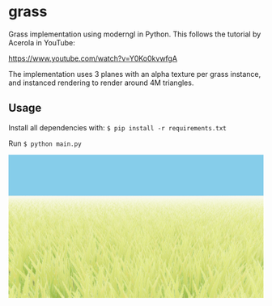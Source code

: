 # grass

Grass implementation using moderngl in Python.
This follows the tutorial by Acerola in YouTube:

https://www.youtube.com/watch?v=Y0Ko0kvwfgA

The implementation uses 3 planes with an alpha texture per grass instance, and
instanced rendering to render around 4M triangles.

## Usage

Install all dependencies with: `$ pip install -r requirements.txt`

Run `$ python main.py`

![showcase image](docs/screenshot.png)
